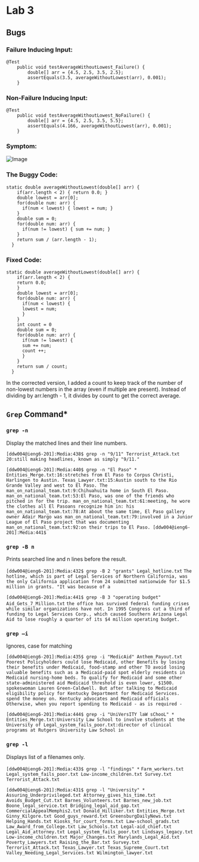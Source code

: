 # Lab 3
## Bugs
### Failure Inducing Input:
```
@Test
    public void testAverageWithoutLowest_Failure() {
        double[] arr = {4.5, 2.5, 3.5, 2.5};
        assertEquals(3.5, averageWithoutLowest(arr), 0.001);
    }
```

### Non-Failure Inducing Input:
```
@Test
    public void testAverageWithoutLowest_NoFailure() {
        double[] arr = {4.5, 2.5, 3.5, 5.5};
        assertEquals(4.166, averageWithoutLowest(arr), 0.001);
    }
```
### Symptom:
![Image](ArrayListExample_AvgFail.png)

### The Buggy Code:
```
static double averageWithoutLowest(double[] arr) {
    if(arr.length < 2) { return 0.0; }
    double lowest = arr[0];
    for(double num: arr) {
      if(num < lowest) { lowest = num; }
    }
    double sum = 0;
    for(double num: arr) {
      if(num != lowest) { sum += num; }
    }
    return sum / (arr.length - 1);
  }
```

### Fixed Code:
```
static double averageWithoutLowest(double[] arr) {
    if(arr.length < 2) { 
    return 0.0; 
    }
    double lowest = arr[0];
    for(double num: arr) {
      if(num < lowest) {
      lowest = num; 
      }
    }
    int count = 0
    double sum = 0;
    for(double num: arr) {
      if(num != lowest) { 
      sum += num;
      count ++;
      }
    }
    return sum / count;
  }
```

In the corrected version, I added a count to keep track of the number of non-lowest numbers in the array (even if multiple are present). Instead of dividing by arr.length - 1, it divides by count to get the correct average.

## `Grep` Command*

### `grep -n`

Display the matched lines and their line numbers.

`[ddw004@ieng6-201]:Media:438$ grep -n "9/11" Terrorist_Attack.txt`
`20:still making headlines, known as simply "9/11."`

`[ddw004@ieng6-201]:Media:440$ grep -n "El Paso" *`
`Entities_Merge.txt:16:stretches from El Paso to Corpus Christi, Harlingen to Austin.
Texas_Lawyer.txt:15:Austin south to the Rio Grande Valley and west to El Paso. The
man_on_national_team.txt:9:Chihuahuita home in South El Paso.
man_on_national_team.txt:53:El Paso, was one of the friends who pitched in for the trip.
man_on_national_team.txt:61:meeting, he wore the clothes all El Pasoans recognize him in: his
man_on_national_team.txt:78:At about the same time, El Paso gallery owner Adair Margo was
man_on_national_team.txt:79:involved in a Junior League of El Paso project that was documenting
man_on_national_team.txt:92:on their trips to El Paso.
[ddw004@ieng6-201]:Media:441$ `

### `grep -B n`

Prints searched line and n lines before the result.

`[ddw004@ieng6-201]:Media:432$ grep -B 2 "grants" Legal_hotline.txt`
`The hotline, which is part of Legal Services of Northern
California, was the only California application from 24 submitted
nationwide for $1.5 million in grants. "It was because of a`

`[ddw004@ieng6-201]:Media:441$ grep -B 3 "operating budget" Aid_Gets_7_Million.txt`
`the office has survived federal funding crises while similar
organizations have not. In 1995 Congress cut a third of funding to
Legal Services Corp., which caused Southern Arizona Legal Aid to
lose roughly a quarter of its $4 million operating budget.`

### `grep –i`

Ignores, case for matching

`[ddw004@ieng6-201]:Media:435$ grep -i "MedicAid" Anthem_Payout.txt`
`Poorest Policyholders could lose Medicaid, other Benefits
by losing their benefits under Medicaid, food-stamp and other
TO avoid losing valuable benefits such as a Medicaid-paid spot
elderly residents in Medicaid nursing-home beds.
To qualify for Medicaid and some other state-administered aid
Medicaid threshold is even lower, $1500.
spokeswoman Lauren Green-Caldwell. But after talking to Medicaid
eligibility policy for Kentucky Department for Medicaid Services.
spend the money on. Kentucky advocates and Medicaid officials
Otherwise, when you report spending to Medicaid - as is required -`

`[ddw004@ieng6-201]:Media:444$ grep -i "UniVersITY laW sChooL" *`
`Entities_Merge.txt:University Law School to involve students at the University of
Legal_system_fails_poor.txt:director of clinical programs at Rutgers University Law School in`

### `grep -l`

Displays list of a filenames only.

`[ddw004@ieng6-201]:Media:433$ grep -l "findings" *`
`Farm_workers.txt
Legal_system_fails_poor.txt
Low-income_children.txt
Survey.txt
Terrorist_Attack.txt`

`[ddw004@ieng6-201]:Media:431$ grep -l "University" *`
`Assuring_Underprivileged.txt
Attorney_gives_his_time.txt
Avoids_Budget_Cut.txt
Barnes_Volunteers.txt
Barnes_new_job.txt
Boone_legal_service.txt
Bridging_legal_aid_gap.txt
CommercialAppealMemphis2.txt
Donald_Hilliker.txt
Entities_Merge.txt
Ginny_Kilgore.txt
Good_guys_reward.txt
GreensburgDailyNews.txt
Helping_Hands.txt
Kiosks_for_court_forms.txt
Law-school_grads.txt
Law_Award_from_College.txt
Law_Schools.txt
Legal-aid_chief.txt
Legal_Aid_attorney.txt
Legal_system_fails_poor.txt
Lindsays_legacy.txt
Low-income_children.txt
Major_Changes.txt
Marylands_Legal_Aid.txt
Poverty_Lawyers.txt
Raising_the_Bar.txt
Survey.txt
Terrorist_Attack.txt
Texas_Lawyer.txt
Texas_Supreme_Court.txt
Valley_Needing_Legal_Services.txt
Wilmington_lawyer.txt`
